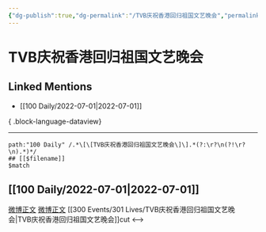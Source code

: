 ```yaml
---
{"dg-publish":true,"dg-permalink":"/TVB庆祝香港回归祖国文艺晚会","permalink":"/TVB庆祝香港回归祖国文艺晚会/","created":"2022-12-06T15:00:30.000+08:00","updated":"2023-08-24T18:40:58.567+08:00"}
---
```


# TVB庆祝香港回归祖国文艺晚会

## Linked Mentions
- [[100 Daily/2022-07-01\|2022-07-01]]

{ .block-language-dataview}

---

```expander
path:"100 Daily" /.*\[\[TVB庆祝香港回归祖国文艺晚会\]\].*(?:\r?\n(?!\r?\n).*)*/
## [[$filename]]
$match
```
## [[100 Daily/2022-07-01\|2022-07-01]]
[微博正文](https://weibo.com/1371117067/LAiML6lb0) [微博正文](https://m.weibo.cn/1711759320/4786555786363834) [[300 Events/301 Lives/TVB庆祝香港回归祖国文艺晚会\|TVB庆祝香港回归祖国文艺晚会]]cut
<-->